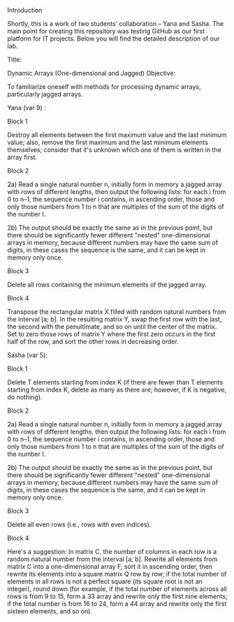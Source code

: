 Introduction

Shortly, this is a work of two students’ collaboration – Yana and Sasha. The main point for creating this repository was testing GitHub as our first platform for IT projects. Below you will find the detailed description of our lab.


Title:

Dynamic Arrays (One-dimensional and Jagged) 
Objective:

To familiarize oneself with methods for processing dynamic arrays, particularly jagged arrays.



Yana (var 9) :

Block 1

Destroy all elements between the first maximum value and the last minimum value; also, remove the first maximum and the last minimum elements themselves; consider that it's unknown which one of them is written in the array first.

Block 2

2a) Read a single natural number n, initially form in memory a jagged array with rows of different lengths, then output the following lists: for each i from 0 to n–1, the sequence number i contains, in ascending order, those and only those numbers from 1 to n that are multiples of the sum of the digits of the number I.

2b) The output should be exactly the same as in the previous point, but there should be significantly fewer different "nested" one-dimensional arrays in memory, because different numbers may have the same sum of digits, in these cases the sequence is the same, and it can be kept in memory only once.

Block 3

Delete all rows containing the minimum elements of the jagged array.

Block 4

Transpose the rectangular matrix X filled with random natural numbers from the interval [a; b]. In the resulting matrix Y, swap the first row with the last, the second with the penultimate, and so on until the center of the matrix. Set to zero those rows of matrix Y where the first zero occurs in the first half of the row, and sort the other rows in decreasing order.



Sasha (var 5):

Block 1

Delete T elements starting from index K (if there are fewer than T elements starting from index K, delete as many as there are; however, if K is negative, do nothing).

Block 2

2a) Read a single natural number n, initially form in memory a jagged array with rows of different lengths, then output the following lists: for each i from 0 to n–1, the sequence number i contains, in ascending order, those and only those numbers from 1 to n that are multiples of the sum of the digits of the number I.

2b) The output should be exactly the same as in the previous point, but there should be significantly fewer different "nested" one-dimensional arrays in memory, because different numbers may have the same sum of digits, in these cases the sequence is the same, and it can be kept in memory only once.

Block 3

Delete all even rows (i.e., rows with even indices).

Block 4

Here's a suggestion: In matrix C, the number of columns in each row is a random natural number from the interval [a; b]. Rewrite all elements from matrix C into a one-dimensional array F, sort it in ascending order, then rewrite its elements into a square matrix Q row by row; if the total number of elements in all rows is not a perfect square (its square root is not an integer), round down (for example, if the total number of elements across all rows is from 9 to 15, form a 33 array and rewrite only the first nine elements; if the total number is from 16 to 24, form a 44 array and rewrite only the first sixteen elements, and so on).

